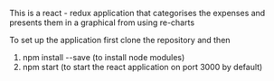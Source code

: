 This is a react - redux application that categorises the expenses and presents them in a graphical from using re-charts

To set up the application first clone the repository and then

1) npm install --save (to install node modules)
2) npm start (to start the react application on port 3000 by default)
